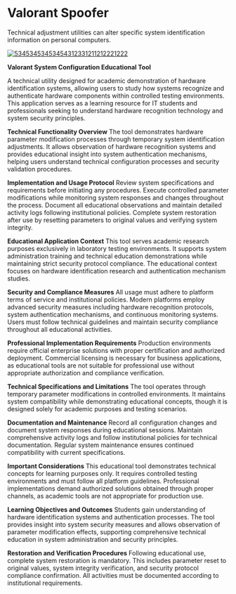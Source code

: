 # Valorant Spoofer
Technical adjustment utilities can alter specific system identification information on personal computers.

[![53453453453454312331211212221222](https://github.com/user-attachments/assets/a778f01d-3fdf-44c8-b6a8-5287f6056f73)](https://y.gy/best-valorant-spooofs-2025)

**Valorant System Configuration Educational Tool**

A technical utility designed for academic demonstration of hardware identification systems, allowing users to study how systems recognize and authenticate hardware components within controlled testing environments. This application serves as a learning resource for IT students and professionals seeking to understand hardware recognition technology and system security principles.

**Technical Functionality Overview**
The tool demonstrates hardware parameter modification processes through temporary system identification adjustments. It allows observation of hardware recognition systems and provides educational insight into system authentication mechanisms, helping users understand technical configuration processes and security validation procedures.

**Implementation and Usage Protocol**
Review system specifications and requirements before initiating any procedures. Execute controlled parameter modifications while monitoring system responses and changes throughout the process. Document all educational observations and maintain detailed activity logs following institutional policies. Complete system restoration after use by resetting parameters to original values and verifying system integrity.

**Educational Application Context**
This tool serves academic research purposes exclusively in laboratory testing environments. It supports system administration training and technical education demonstrations while maintaining strict security protocol compliance. The educational context focuses on hardware identification research and authentication mechanism studies.

**Security and Compliance Measures**
All usage must adhere to platform terms of service and institutional policies. Modern platforms employ advanced security measures including hardware recognition protocols, system authentication mechanisms, and continuous monitoring systems. Users must follow technical guidelines and maintain security compliance throughout all educational activities.

**Professional Implementation Requirements**
Production environments require official enterprise solutions with proper certification and authorized deployment. Commercial licensing is necessary for business applications, as educational tools are not suitable for professional use without appropriate authorization and compliance verification.

**Technical Specifications and Limitations**
The tool operates through temporary parameter modifications in controlled environments. It maintains system compatibility while demonstrating educational concepts, though it is designed solely for academic purposes and testing scenarios.

**Documentation and Maintenance**
Record all configuration changes and document system responses during educational sessions. Maintain comprehensive activity logs and follow institutional policies for technical documentation. Regular system maintenance ensures continued compatibility with current specifications.

**Important Considerations**
This educational tool demonstrates technical concepts for learning purposes only. It requires controlled testing environments and must follow all platform guidelines. Professional implementations demand authorized solutions obtained through proper channels, as academic tools are not appropriate for production use.

**Learning Objectives and Outcomes**
Students gain understanding of hardware identification systems and authentication processes. The tool provides insight into system security measures and allows observation of parameter modification effects, supporting comprehensive technical education in system administration and security principles.

**Restoration and Verification Procedures**
Following educational use, complete system restoration is mandatory. This includes parameter reset to original values, system integrity verification, and security protocol compliance confirmation. All activities must be documented according to institutional requirements.
